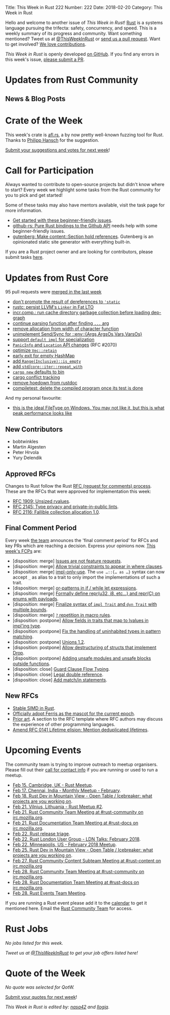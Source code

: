 Title: This Week in Rust 222
Number: 222
Date: 2018-02-20
Category: This Week in Rust

Hello and welcome to another issue of *This Week in Rust*!
[Rust](http://rust-lang.org) is a systems language pursuing the trifecta: safety, concurrency, and speed.
This is a weekly summary of its progress and community.
Want something mentioned? Tweet us at [@ThisWeekInRust](https://twitter.com/ThisWeekInRust) or [send us a pull request](https://github.com/cmr/this-week-in-rust).
Want to get involved? [We love contributions](https://github.com/rust-lang/rust/blob/master/CONTRIBUTING.md).

*This Week in Rust* is openly developed [on GitHub](https://github.com/cmr/this-week-in-rust).
If you find any errors in this week's issue, [please submit a PR](https://github.com/cmr/this-week-in-rust/pulls).

# Updates from Rust Community

## News & Blog Posts

# Crate of the Week

This week's crate is [afl.rs](https://github.com/rust-fuzz/afl.rs), a by now pretty well-known fuzzing tool for Rust. Thanks to [Philipp Hansch](https://users.rust-lang.org/u/phansch) for the suggestion.

[Submit your suggestions and votes for next week][submit_crate]!

[submit_crate]: https://users.rust-lang.org/t/crate-of-the-week/2704

# Call for Participation

Always wanted to contribute to open-source projects but didn't know where to start?
Every week we highlight some tasks from the Rust community for you to pick and get started!

Some of these tasks may also have mentors available, visit the task page for more information.

* [Get started with these beginner-friendly issues](https://www.rustaceans.org/findwork/starters).
* [github-rs: Pure Rust bindings to the Github API](https://github.com/mgattozzi/github-rs/issues?q=is%3Aissue+is%3Aopen+label%3A%22Help+Wanted%22) needs help with some beginner-friendly issues.
* [gutenberg: Make content::Section hold references](https://github.com/Keats/gutenberg/issues/205). Gutenberg is an opinionated static site generator with everything built-in.

If you are a Rust project owner and are looking for contributors, please submit tasks [here][guidelines].

[guidelines]: https://users.rust-lang.org/t/twir-call-for-participation/4821

# Updates from Rust Core

95 pull requests were [merged in the last week][merged]

[merged]: https://github.com/search?q=is%3Apr+org%3Arust-lang+is%3Amerged+merged%3A2017-02-12..2018-02-19

* [don't promote the result of dereferences to `'static`](https://github.com/rust-lang/rust/pull/47408)
* [rustc: persist LLVM's `Linker` in Fat LTO](https://github.com/rust-lang/rust/pull/48163)
* [incr.comp.: run cache directory garbage collection before loading dep-graph](https://github.com/rust-lang/rust/pull/48181)
* [continue parsing function after finding `...` arg](https://github.com/rust-lang/rust/pull/48154)
* [remove allocation from width of character function](https://github.com/rust-lang/rust/pull/48167)
* [unimplement Send/Sync for ::env::{Args,ArgsOs,Vars,VarsOs}](https://github.com/rust-lang/rust/pull/48005)
* [support `default impl` for specialization](https://github.com/rust-lang/rust/pull/45404)
* [`PanicInfo` and `Location` API changes](https://github.com/rust-lang/rust/pull/47687) (RFC #2070)
* [optimize `Vec::retain`](https://github.com/rust-lang/rust/pull/48065)
* [early exit for empty HashMap](https://github.com/rust-lang/rust/pull/48035)
* [add `Range(Inclusive)::is_empty`](https://github.com/rust-lang/rust/pull/48087)
* [add `std`/`core::iter::repeat_with`](https://github.com/rust-lang/rust/pull/48156)
* [`cargo new` defaults to bin](https://github.com/rust-lang/cargo/pull/5029)
* [cargo conflict tracking](https://github.com/rust-lang/cargo/pull/5037)
* [remove hoedown from rustdoc](https://github.com/rust-lang/rust/pull/48274)
* [compiletest: delete the compiled program once its test is done](https://github.com/rust-lang/rust/pull/48144)

And my personal favourite:

* [this is the ideal FileType on Windows. You may not like it, but this is what peak performance looks like](https://github.com/rust-lang/rust/pull/47956)

## New Contributors

* bobtwinkles
* Martin Algesten
* Peter Hrvola
* Yury Delendik

## Approved RFCs

Changes to Rust follow the Rust [RFC (request for comments)
process](https://github.com/rust-lang/rfcs#rust-rfcs). These
are the RFCs that were approved for implementation this week:

* [RFC 1909: Unsized rvalues](https://github.com/rust-lang/rfcs/pull/1909).
* [RFC 2145: Type privacy and private-in-public lints](https://github.com/rust-lang/rfcs/pull/2145).
* [RFC 2116: Fallible collection allocation 1.0](https://github.com/rust-lang/rfcs/pull/2116).

## Final Comment Period

Every week [the team](https://www.rust-lang.org/team.html) announces the
'final comment period' for RFCs and key PRs which are reaching a
decision. Express your opinions now. [This week's FCPs][fcp] are:

[fcp]: https://github.com/rust-lang/rfcs/labels/final-comment-period

* [disposition: merge] [Issues are not feature requests](https://github.com/rust-lang/rfcs/pull/2299).
* [disposition: merge] [Allow trivial constraints to appear in where clauses](https://github.com/rust-lang/rfcs/pull/2056).
* [disposition: merge] [impl-only-use](https://github.com/rust-lang/rfcs/pull/2166). The `use …::{… as …}` syntax can now accept `_` as alias to a trait to only import the implementations of such a trait.
* [disposition: merge] [or-patterns in if / while let expressions](https://github.com/rust-lang/rfcs/pull/2175).
* [disposition: merge] [Formally define repr(u32, i8, etc...) and repr(C) on enums with payloads](https://github.com/rust-lang/rfcs/pull/2195).
* [disposition: merge] [Finalize syntax of `impl Trait` and `dyn Trait` with multiple bounds](https://github.com/rust-lang/rfcs/pull/2250).
* [disposition: merge] [`?` repetition in macro rules](https://github.com/rust-lang/rfcs/pull/2298).
* [disposition: postpone] [Allow fields in traits that map to lvalues in impl'ing type](https://github.com/rust-lang/rfcs/pull/1546).
* [disposition: postpone] [Fix the handling of uninhabited types in pattern matching](https://github.com/rust-lang/rfcs/pull/1872).
* [disposition: postpone] [Unions 1.2](https://github.com/rust-lang/rfcs/pull/1897).
* [disposition: postpone] [Allow destructuring of structs that implement Drop](https://github.com/rust-lang/rfcs/pull/2061).
* [disposition: postpone] [Adding unsafe modules and unsafe blocks outside functions](https://github.com/rust-lang/rfcs/pull/2148).
* [disposition: close] [Guard Clause Flow Typing](https://github.com/rust-lang/rfcs/pull/2221).
* [disposition: close] [Legal double reference](https://github.com/rust-lang/rfcs/pull/2268).
* [disposition: close] [Add match/in statements](https://github.com/rust-lang/rfcs/pull/2144).

## New RFCs

* [Stable SIMD in Rust](https://github.com/rust-lang/rfcs/pull/2325).
* [Officially adopt Ferris as the mascot for the current epoch](https://github.com/rust-lang/rfcs/pull/2328).
* [Prior art](https://github.com/rust-lang/rfcs/pull/2333). A section to the RFC template where RFC authors may discuss the experience of other programming languages.
* [Amend RFC 0141 Lifetime elision: Mention deduplicated lifetimes](https://github.com/rust-lang/rfcs/pull/2330).

# Upcoming Events

The community team is trying to improve outreach to meetup organisers. Please fill out their [call for contact info](https://docs.google.com/forms/d/e/1FAIpQLSf52YXGhqBaHtCXtVna4iHYMK7IQaTqUW6V-ztsZC8C2TBInQ/viewform) if you are running or used to run a meetup.

* [Feb 15. Cambridge, UK - Rust Meetup](https://www.meetup.com/Cambridge-Rust-Meetup/events/mgtcwnyxdbtb/).
* [Feb 17. Chennai, India - Monthly Meetup - February](https://www.meetup.com/mad-rs/events/247446699/).
* [Feb 18. Rust Dev in Mountain View - Open Table / Icebreaker: what projects are you working on](https://www.meetup.com/Rust-Dev-in-Mountain-View/events/glnfcpyxdbxb/).
* [Feb 21. Vilnius, Lithuania - Rust Meetup #2](https://www.meetup.com/Rust-in-Vilnius/events/244401223/).
* [Feb 21. Rust Community Team Meeting at #rust-community on irc.mozilla.org](https://chat.mibbit.com/?server=irc.mozilla.org&channel=%23rust-community).
* [Feb 21. Rust Documentation Team Meeting at #rust-docs on irc.mozilla.org](https://chat.mibbit.com/?server=irc.mozilla.org&channel=%23rust-docs).
* [Feb 22. Rust release triage](https://internals.rust-lang.org/t/release-cycle-triage-proposal/3544).
* [Feb 22. Rust London User Group - LDN Talks: February 2018](https://www.meetup.com/Rust-London-User-Group/events/246860921/).
* [Feb 22. Minneapolis, US - February 2018 Meetup](https://www.meetup.com/RustMN/events/247512052/).
* [Feb 25. Rust Dev in Mountain View - Open Table / Icebreaker: what projects are you working on](https://www.meetup.com/Rust-Dev-in-Mountain-View/events/glnfcpyxdbxb/).
* [Feb 27. Rust Community Content Subteam Meeting at #rust-content on irc.mozilla.org](https://chat.mibbit.com/?server=irc.mozilla.org&channel=%23rust-content)
* [Feb 28. Rust Community Team Meeting at #rust-community on irc.mozilla.org](https://chat.mibbit.com/?server=irc.mozilla.org&channel=%23rust-community).
* [Feb 28. Rust Documentation Team Meeting at #rust-docs on irc.mozilla.org](https://chat.mibbit.com/?server=irc.mozilla.org&channel=%23rust-docs).
* [Feb 28. Rust Events Team Meeting](https://t.me/joinchat/EkKINhHCgZ9llzvPidOssA).

If you are running a Rust event please add it to the [calendar] to get
it mentioned here. Email the [Rust Community Team][community] for access.

[calendar]: https://www.google.com/calendar/embed?src=apd9vmbc22egenmtu5l6c5jbfc%40group.calendar.google.com
[community]: mailto:community-team@rust-lang.org

# Rust Jobs

*No jobs listed for this week.*

*Tweet us at [@ThisWeekInRust](https://twitter.com/ThisWeekInRust) to get your job offers listed here!*

# Quote of the Week

*No quote was selected for QotW.*

[Submit your quotes for next week][submit]!

[submit]: http://users.rust-lang.org/t/twir-quote-of-the-week/328

*This Week in Rust is edited by: [nasa42](https://github.com/nasa42) and [llogiq](https://github.com/llogiq).*
